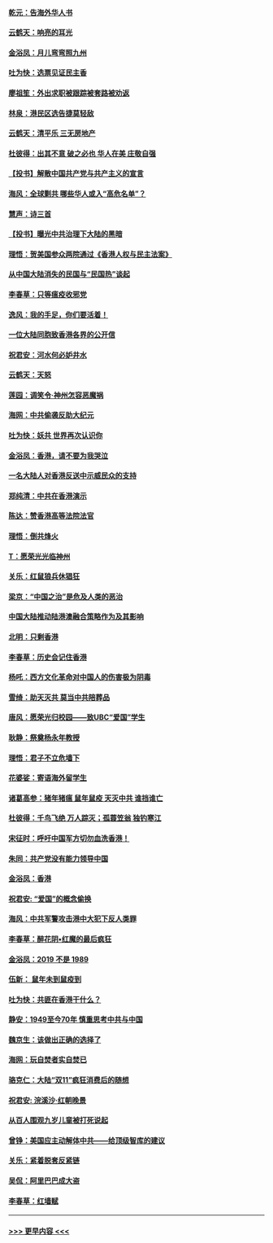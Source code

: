 #### [乾元：告海外华人书](../pages/nsc993/n11684044.md?t=11271922) 
#### [云鹤天：响亮的耳光](../pages/nsc993/n11684254.md?t=11271922) 
#### [金浴凤：月儿弯弯照九州](../pages/nsc993/n11684231.md?t=11271922) 
#### [吐为快：选票见证民主香](../pages/nsc993/n11684206.md?t=11271922) 
#### [廖祖笙：外出求职被跟踪被套路被劝返](../pages/nsc993/n11683874.md?t=11271922) 
#### [林泉：港民区选告捷莫轻敌](../pages/nsc993/n11683930.md?t=11271922) 
#### [云鹤天：清平乐 三无房地产](../pages/nsc993/n11681521.md?t=11271922) 
#### [杜彼得：出其不意 破之必也 华人在美 庄敬自强](../pages/nsc993/n11679554.md?t=11271922) 
#### [【投书】解散中国共产党与共产主义的宣言](../pages/nsc993/n11679177.md?t=11271922) 
#### [海风：全球剿共 哪些华人或入“高危名单”？](../pages/nsc993/n11678617.md?t=11271922) 
#### [慧声：诗三首](../pages/nsc993/n11678848.md?t=11271922) 
#### [【投书】曝光中共治理下大陆的黑暗](../pages/nsc993/n11678674.md?t=11271922) 
#### [理悟：贺美国参众两院通过《香港人权与民主法案》](../pages/nsc993/n11678104.md?t=11271922) 
#### [从中国大陆消失的民国与“民国热”谈起](../pages/nsc993/n11678075.md?t=11271922) 
#### [李春草：只等瘟疫收邪党](../pages/nsc993/n11677308.md?t=11271922) 
#### [逸风：我的手足，你们要活着！](../pages/nsc993/n11676352.md?t=11271922) 
#### [一位大陆同胞致香港各界的公开信](../pages/nsc993/n11675761.md?t=11271922) 
#### [祝君安：河水何必妒井水](../pages/nsc993/n11675746.md?t=11271922) 
#### [云鹤天：天怒](../pages/nsc993/n11675718.md?t=11271922) 
#### [莲园：调笑令‧神州怎容恶魔祸](../pages/nsc993/n11675648.md?t=11271922) 
#### [海网：中共偷袭反助大纪元](../pages/nsc993/n11673515.md?t=11271922) 
#### [吐为快：妖共 世界再次认识你](../pages/nsc993/n11673506.md?t=11271922) 
#### [金浴凤：香港，请不要为我哭泣](../pages/nsc993/n11673248.md?t=11271922) 
#### [一名大陆人对香港反送中示威民众的支持](../pages/nsc993/n11672615.md?t=11271922) 
#### [郑纯清：中共在香港演示](../pages/nsc993/n11670539.md?t=11271922) 
#### [陈达：赞香港高等法院法官](../pages/nsc993/n11669542.md?t=11271922) 
#### [理悟：倒共烽火](../pages/nsc993/n11668844.md?t=11271922) 
#### [T：愿荣光光临神州](../pages/nsc993/n11668421.md?t=11271922) 
#### [关乐：红鼠狼兵休猖狂](../pages/nsc993/n11668378.md?t=11271922) 
#### [梁京：“中国之治”是危及人类的恶治](../pages/nsc993/n11668328.md?t=11271922) 
#### [中国大陆推动陆港澳融合策略作为及其影响](../pages/nsc993/n11668157.md?t=11271922) 
#### [北明：只剩香港](../pages/nsc993/n11668002.md?t=11271922) 
#### [李春草：历史会记住香港](../pages/nsc993/n11667927.md?t=11271922) 
#### [杨吒：西方文化革命对中国人的伤害极为阴毒](../pages/nsc993/n11664521.md?t=11271922) 
#### [雪绮：助天灭共 莫当中共陪葬品](../pages/nsc993/n11662650.md?t=11271922) 
#### [唐风：愿荣光归校园——致UBC“爱国”学生](../pages/nsc993/n11662194.md?t=11271922) 
#### [耿静：祭奠杨永年教授](../pages/nsc993/n11662514.md?t=11271922) 
#### [理悟：君子不立危墙下](../pages/nsc993/n11662172.md?t=11271922) 
#### [花婆娑：寄语海外留学生](../pages/nsc993/n11662121.md?t=11271922) 
#### [诸葛高参：猪年猪瘟 鼠年鼠疫 天灭中共 谁挡谁亡](../pages/nsc993/n11661980.md?t=11271922) 
#### [杜彼得：千鸟飞绝 万人踪灭；孤蓑笠翁 独钓寒江](../pages/nsc993/n11661170.md?t=11271922) 
#### [宋征时：呼吁中国军方切勿血洗香港！](../pages/nsc993/n11415318.md?t=11271922) 
#### [朱同：共产党没有能力领导中国](../pages/nsc993/n11660421.md?t=11271922) 
#### [金浴凤：香港](../pages/nsc993/n11660419.md?t=11271922) 
#### [祝君安: “爱国”的概念偷换](../pages/nsc993/n11659706.md?t=11271922) 
#### [海风：中共军警攻击港中大犯下反人类罪](../pages/nsc993/n11659632.md?t=11271922) 
#### [李春草：醉花阴•红魔的最后疯狂](../pages/nsc993/n11659287.md?t=11271922) 
#### [金浴凤：2019 不是 1989](../pages/nsc993/n11657663.md?t=11271922) 
#### [伍新： 鼠年未到鼠疫到](../pages/nsc993/n11655098.md?t=11271922) 
#### [吐为快：共匪在香港干什么？](../pages/nsc993/n11654891.md?t=11271922) 
#### [静安：1949至今70年 慎重思考中共与中国](../pages/nsc993/n11651244.md?t=11271922) 
#### [魏京生：该做出正确的选择了](../pages/nsc993/n11653084.md?t=11271922) 
#### [海网：玩自焚者实自焚已](../pages/nsc993/n11652423.md?t=11271922) 
#### [骆克仁：大陆“双11”疯狂消费后的随想](../pages/nsc993/n11652305.md?t=11271922) 
#### [祝君安: 浣溪沙·红朝晚景](../pages/nsc993/n11652258.md?t=11271922) 
#### [从百人围观九岁儿童被打死说起](../pages/nsc993/n11651030.md?t=11271922) 
#### [曾铮：美国应主动解体中共——给顶级智库的建议](../pages/nsc993/n11649888.md?t=11271922) 
#### [关乐：紧着脱套反紧链](../pages/nsc993/n11649069.md?t=11271922) 
#### [吴侃：阿里巴巴成大盗](../pages/nsc993/n11645523.md?t=11271922) 
#### [李春草：红墙赋](../pages/nsc993/n11646389.md?t=11271922) 

----
#### [ >>> 更早内容 <<< ](../indexes/nsc993-earlier.md)
